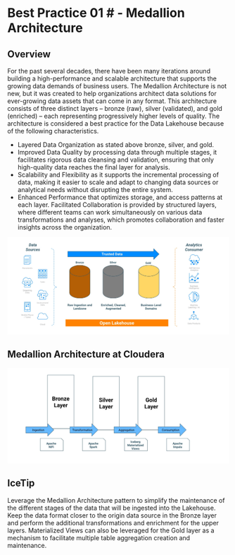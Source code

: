 #  Best Practice 01 # - Medallion Architecture

## Overview
For the past several decades, there have been many iterations around building a high-performance and scalable architecture that supports the growing data demands of business users. The Medallion Architecture is not new, but it was created to help organizations architect data solutions for ever-growing data assets that can come in any format. This architecture consists of three distinct layers – bronze (raw), silver (validated), and gold (enriched) – each representing progressively higher levels of quality. The architecture is considered a best practice for the Data Lakehouse because of the following characteristics. 

- Layered Data Organization as stated above bronze, silver, and gold.
- Improved Data Quality by processing data through multiple stages, it facilitates rigorous data cleansing and validation, ensuring that only high-quality data reaches the final layer for analysis.
- Scalability and Flexibility as it supports the incremental processing of data, making it easier to scale and adapt to changing data sources or analytical needs without disrupting the entire system.
- Enhanced Performance that optimizes storage, and access patterns at each layer.
Facilitated Collaboration is provided by structured layers, where different teams can work simultaneously on various data transformations and analyses, which promotes collaboration and faster insights across the organization. 

![best_practice_1a.jpg](../../images/best_practice_1a.jpg)

## Medallion Architecture at Cloudera

![best_practice_1b.jpg](../../images/best_practice_1b.jpg)

## IceTip 

Leverage the Medallion Architecture pattern to simplify the maintenance of the different stages of the data that will be ingested into the Lakehouse.
Keep the data format closer to the origin data source in the Bronze layer and perform the additional transformations and enrichment for the upper layers. 
Materialized Views can also be leveraged for the Gold layer as a mechanism to facilitate multiple table aggregation creation and maintenance. 
